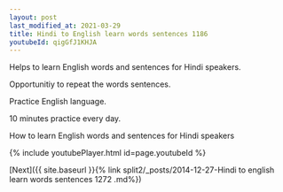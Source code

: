 ```yaml
---
layout: post
last_modified_at: 2021-03-29
title: Hindi to English learn words sentences 1186 
youtubeId: qigGfJ1KHJA
---
```

 
 
Helps to learn English words and sentences for Hindi speakers.

Opportunitiy to repeat the words sentences. 

Practice English language. 
 
10 minutes practice every day. 
 
How to learn English words and sentences for Hindi speakers 
 
{% include youtubePlayer.html id=page.youtubeId %}
 
 
[Next]({{ site.baseurl }}{% link  split2/_posts/2014-12-27-Hindi to english learn words sentences 1272 .md%})
 
